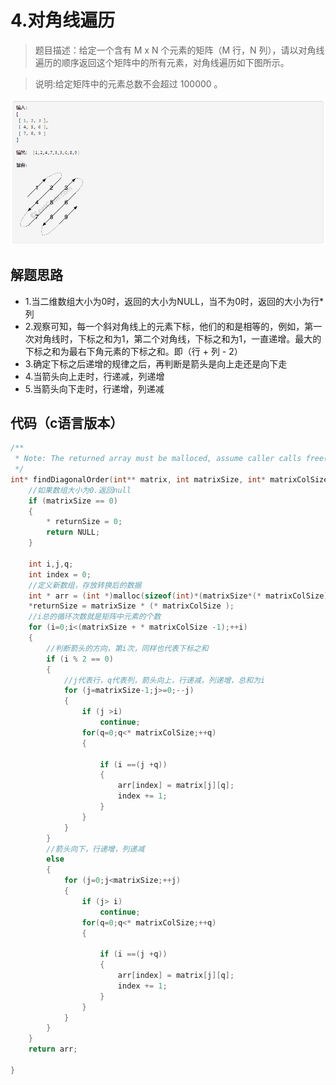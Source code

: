 # 4.对角线遍历

>题目描述：给定一个含有 M x N 个元素的矩阵（M 行，N 列），请以对角线遍历的顺序返回这个矩阵中的所有元素，对角线遍历如下图所示。

>说明:给定矩阵中的元素总数不会超过 100000 。

![示例](images\数组_4.jpg)

## 解题思路

+ 1.当二维数组大小为0时，返回的大小为NULL，当不为0时，返回的大小为行*列
+ 2.观察可知，每一个斜对角线上的元素下标，他们的和是相等的，例如，第一次对角线时，下标之和为1，第二个对角线，下标之和为1，一直递增。最大的下标之和为最右下角元素的下标之和。即（行 + 列 - 2）
+ 3.确定下标之后递增的规律之后，再判断是箭头是向上走还是向下走
+ 4.当箭头向上走时，行递减，列递增
+ 5.当箭头向下走时，行递增，列递减


## 代码（c语言版本）

```c
/**
 * Note: The returned array must be malloced, assume caller calls free().
 */
int* findDiagonalOrder(int** matrix, int matrixSize, int* matrixColSize, int* returnSize){
    //如果数组大小为0.返回null
    if (matrixSize == 0)
    {
        * returnSize = 0;
        return NULL;
    }

    int i,j,q;
    int index = 0;
    //定义新数组，存放转换后的数据
    int * arr = (int *)malloc(sizeof(int)*(matrixSize*(* matrixColSize)));
    *returnSize = matrixSize * (* matrixColSize );
    //i总的循环次数就是矩阵中元素的个数
    for (i=0;i<(matrixSize + * matrixColSize -1);++i)
    {
        //判断箭头的方向，第i次，同样也代表下标之和
        if (i % 2 == 0)
        {
            //j代表行，q代表列，箭头向上，行递减，列递增，总和为i
            for (j=matrixSize-1;j>=0;--j)
            {
                if (j >i)
                    continue;
                for(q=0;q<* matrixColSize;++q)
                {

                    if (i ==(j +q))
                    {
                        arr[index] = matrix[j][q];
                        index += 1;
                    }
                }
            }
        }
        //箭头向下，行递增，列递减
        else
        {
            for (j=0;j<matrixSize;++j)
            {
                if (j> i)
                    continue;
                for(q=0;q<* matrixColSize;++q)
                {

                    if (i ==(j +q))
                    {
                        arr[index] = matrix[j][q];
                        index += 1;
                    }
                }
            }
        }
    }
    return arr;

}

```
